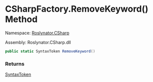 # CSharpFactory\.RemoveKeyword\(\) Method

Namespace: [Roslynator.CSharp](../../README.md)

Assembly: Roslynator\.CSharp\.dll

```csharp
public static SyntaxToken RemoveKeyword()
```

### Returns

[SyntaxToken](https://docs.microsoft.com/en-us/dotnet/api/microsoft.codeanalysis.syntaxtoken)


